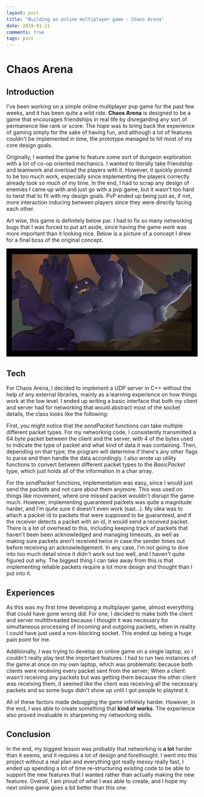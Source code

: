 ```yaml
---
layout: post
title: "Building an online multiplayer game - Chaos Arena"
date: 2019-01-21
comments: true
tags: post
---
```


# Chaos Arena

## Introduction

I've been working on a simple online multiplayer pvp game for the past few weeks, and it has been quite a wild ride. **Chaos Arena** is designed to be a game that encourages friendships in real life by disregarding any sort of permanence like rank or score. The hope was to bring back the experience of gaming simply for the sake of having fun, and although a lot of features couldn't be implemented in time, the prototype managed to hit most of my core design goals.

Originally, I wanted the game to feature some sort of dungeon exploration with a lot of co-op oriented mechanics. I wanted to literally take friendship and teamwork and overload the players with it. However, it quickly proved to be too much work, especially since implementing the players correctly already took so much of my time. In the end, I had to scrap any design of enemies I came up with and just go with a pvp game, but it wasn't too hard to twist that to fit with my design goals. PvP ended up being just as, if not, more interaction inducing between players since they were directly facing each other.

Art wise, this game is definitely below par. I had to fix so many networking bugs that I was forced to put art aside, since having the game *work* was more important than it looking nice. Below is a picture of a concept I drew for a final boss of the original concept.

![Some concept art](/assets/posts/chaos_arena_concept.png)

## Tech

For Chaos Arena, I decided to implement a UDP server in C++ without the help of any external libraries, mainly as a learning experience on how things work at the low level. I ended up writing a basic interface that both my client and server had for networking that would abstract most of the socket details, the class looks like the following:

<script src="https://gist.github.com/ianw3214/89cc1a7534b9601d144bbf18e6934930.js"></script>

First, you might notice that the *sendPacket* functions can take multiple different packet types. For my networking code, I consistently transmitted a 64 byte packet between the client and the server, with 4 of the bytes used to indicate the type of packet and what kind of data it was containing. Then, depending on that type, the program will determine if there's any other flags to parse and then handle the data accordingly. I also wrote up utility functions to convert between different packet types to the *BasicPacket* type, which just holds all of the information in a char array.

For the *sendPacket* functions, implementation was easy, since I would just send the packets and not care about them anymore. This was used on things like movement, where one missed packet wouldn't disrupt the game much. However, implementing guaranteed packets was quite a magnitude harder, and I'm quite sure it doesn't even work (sad...). My idea was to attach a packet id to packets that were supposed to be guaranteed, and if the receiver detects a packet with an id, it would send a *received* packet. There is a lot of overhead to this, including keeping track of packets that haven't been been acknowledged and managing timeouts, as well as making sure packets aren't received twice in case the sender times out before receiving an acknowledgement. In any case, I'm not going to dive into too much detail since it didn't work out too well, and I haven't quite figured out why. The biggest thing I can take away from this is that implementing reliable packets require a lot more design and thought than I put into it.

## Experiences

As this was my first time developing a multiplayer game, almost everything that could have gone wrong did. For one, I decided to make both the client and server multithreaded because I thought it was necessary for simultaneous processing of incoming and outgoing packets, when in reality I could have just used a non-blocking socket. This ended up being a huge pain point for me.

Additionally, I was trying to develop an online game on a single laptop, so I couldn't really play test the important features. I had to run two instances of the game at once on my own laptop, which was problematic because both clients were receiving every packet sent from the server; When a client wasn't receiving any packets but was getting them because the other client was receiving them, it seemed like the client was receiving all the necessary packets and so some bugs didn't show up until I got people to playtest it.

All of these factors made debugging the game infinitely harder. However, in the end, I was able to create something that **kind of works**. The experience also proved invaluable in sharpening my networking skills.

## Conclusion

In the end, my biggest lesson was probably that networking is **a lot** harder than it seems, and it requires a lot of design and forethought. I went into this project without a real plan and everything got really messy really fast, I ended up spending a lot of time re-structuring existing code to be able to support the new features that I wanted rather than actually making the new features. Overall, I am proud of what I was able to create, and I hope my next online game goes a bit better than this one

